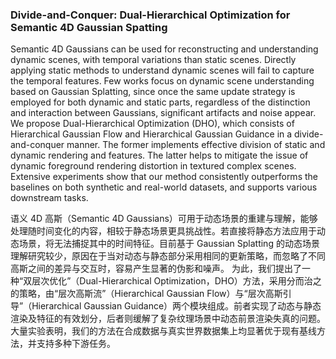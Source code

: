 ### Divide-and-Conquer: Dual-Hierarchical Optimization for Semantic 4D Gaussian Spatting

Semantic 4D Gaussians can be used for reconstructing and understanding dynamic scenes, with temporal variations than static scenes. Directly applying static methods to understand dynamic scenes will fail to capture the temporal features. Few works focus on dynamic scene understanding based on Gaussian Splatting, since once the same update strategy is employed for both dynamic and static parts, regardless of the distinction and interaction between Gaussians, significant artifacts and noise appear. We propose Dual-Hierarchical Optimization (DHO), which consists of Hierarchical Gaussian Flow and Hierarchical Gaussian Guidance in a divide-and-conquer manner. The former implements effective division of static and dynamic rendering and features. The latter helps to mitigate the issue of dynamic foreground rendering distortion in textured complex scenes. Extensive experiments show that our method consistently outperforms the baselines on both synthetic and real-world datasets, and supports various downstream tasks.

语义 4D 高斯（Semantic 4D Gaussians）可用于动态场景的重建与理解，能够处理随时间变化的内容，相较于静态场景更具挑战性。若直接将静态方法应用于动态场景，将无法捕捉其中的时间特征。目前基于 Gaussian Splatting 的动态场景理解研究较少，原因在于当对动态与静态部分采用相同的更新策略，而忽略了不同高斯之间的差异与交互时，容易产生显著的伪影和噪声。
为此，我们提出了一种“双层次优化”（Dual-Hierarchical Optimization，DHO）方法，采用分而治之的策略，由“层次高斯流”（Hierarchical Gaussian Flow）与“层次高斯引导”（Hierarchical Gaussian Guidance）两个模块组成。前者实现了动态与静态渲染及特征的有效划分，后者则缓解了复杂纹理场景中动态前景渲染失真的问题。
大量实验表明，我们的方法在合成数据与真实世界数据集上均显著优于现有基线方法，并支持多种下游任务。
